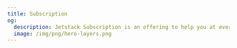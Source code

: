 ```yaml
---
title: Subscription
og:
  description: Jetstack Subscription is an offering to help you at every stage of your Kubernetes journey
  image: /img/png/hero-layers.png
---
```

